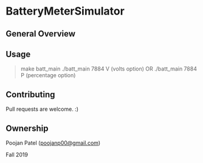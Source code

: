 # BatteryMeterSimulator

## General Overview


## Usage
> make batt_main
> ./batt_main 7884 V      (volts option)
OR 
> ./batt_main 7884 P      (percentage option)

## Contributing
Pull requests are welcome. :)

## Ownership
Poojan Patel (poojanp00@gmail.com)

Fall 2019

